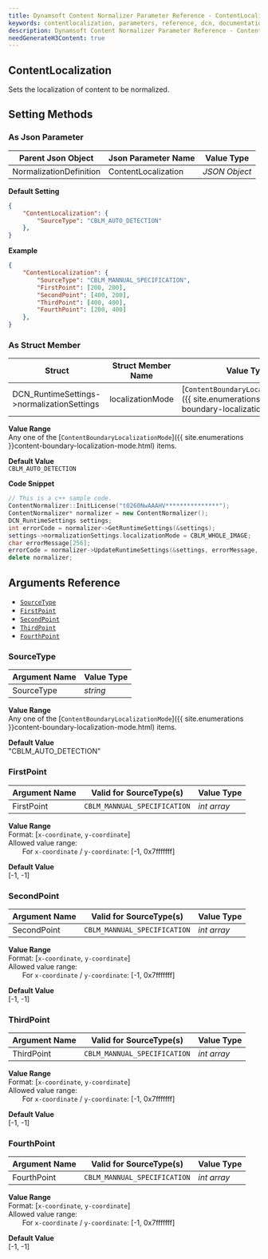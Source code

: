 ```yaml
---
title: Dynamsoft Content Normalizer Parameter Reference - ContentLocalization
keywords: contentlocalization, parameters, reference, dcn, documentation
description: Dynamsoft Content Normalizer Parameter Reference - ContentLocalization
needGenerateH3Content: true
---
```



## ContentLocalization
Sets the localization of content to be normalized.

## Setting Methods
### As Json Parameter

| Parent Json Object | Json Parameter Name | Value Type | 
| ------------------ | ------------------- | ---------- |
| NormalizationDefinition | ContentLocalization | *JSON Object* |

**Default Setting**  
```json
{
    "ContentLocalization": {
        "SourceType": "CBLM_AUTO_DETECTION"
    },
}
```

**Example**  
```json
{
    "ContentLocalization": {
        "SourceType": "CBLM_MANNUAL_SPECIFICATION",
        "FirstPoint": [200, 200],
        "SecondPoint": [400, 200],
        "ThirdPoint": [400, 400],
        "FourthPoint": [200, 400]
    },
}
```

### As Struct Member

| Struct | Struct Member Name | Value Type | 
| ------ | ------------------ | ---------- |
| DCN_RuntimeSettings->normalizationSettings | localizationMode | [`ContentBoundaryLocalizationMode`]({{ site.enumerations }}content-boundary-localization-mode.html) |

**Value Range**  
    Any one of the [`ContentBoundaryLocalizationMode`]({{ site.enumerations }}content-boundary-localization-mode.html) items.

**Default Value**  
    `CBLM_AUTO_DETECTION`

**Code Snippet**  
```cpp
// This is a c++ sample code.
ContentNormalizer::InitLicense("t0260NwAAAHV***************");
ContentNormalizer* normalizer = new ContentNormalizer();
DCN_RuntimeSettings settings;
int errorCode = normalizer->GetRuntimeSettings(&settings);
settings->normalizationSettings.localizationMode = CBLM_WHOLE_IMAGE;
char errorMessage[256];
errorCode = normalizer->UpdateRuntimeSettings(&settings, errorMessage, 256);
delete normalizer;
```



## Arguments Reference
- [`SourceType`](#sourcetype)
- [`FirstPoint`](#firstpoint)
- [`SecondPoint`](#secondpoint)
- [`ThirdPoint`](#thirdpoint)
- [`FourthPoint`](#fourthpoint)

### SourceType

| Argument Name | Value Type | 
| ------------- | ---------- |
| SourceType | *string* |

**Value Range**   
    Any one of the [`ContentBoundaryLocalizationMode`]({{ site.enumerations }}content-boundary-localization-mode.html) items.

**Default Value**   
    "CBLM_AUTO_DETECTION"

### FirstPoint

| Argument Name | Valid for SourceType(s) | Value Type | 
| ------------- | ----------------------- | ---------- |
| FirstPoint | `CBLM_MANNUAL_SPECIFICATION` | *int array* |

**Value Range**    
    Format: [`x-coordinate`, `y-coordinate`]    
    Allowed value range:   
        &emsp;&emsp;For `x-coordinate` / `y-coordinate`: [-1, 0x7fffffff] 

**Default Value**   
    [-1, -1]

### SecondPoint

| Argument Name | Valid for SourceType(s) | Value Type | 
| ------------- | ----------------------- | ---------- |
| SecondPoint | `CBLM_MANNUAL_SPECIFICATION` | *int array* |

**Value Range**    
    Format: [`x-coordinate`, `y-coordinate`]    
    Allowed value range:   
        &emsp;&emsp;For `x-coordinate` / `y-coordinate`: [-1, 0x7fffffff] 

**Default Value**   
    [-1, -1]

### ThirdPoint

| Argument Name | Valid for SourceType(s) | Value Type | 
| ------------- | ----------------------- | ---------- |
| ThirdPoint | `CBLM_MANNUAL_SPECIFICATION` | *int array* |

**Value Range**    
    Format: [`x-coordinate`, `y-coordinate`]    
    Allowed value range:   
        &emsp;&emsp;For `x-coordinate` / `y-coordinate`: [-1, 0x7fffffff] 

**Default Value**   
    [-1, -1]

### FourthPoint

| Argument Name | Valid for SourceType(s) | Value Type | 
| ------------- | ----------------------- | ---------- |
| FourthPoint | `CBLM_MANNUAL_SPECIFICATION` | *int array* |

**Value Range**    
    Format: [`x-coordinate`, `y-coordinate`]    
    Allowed value range:   
        &emsp;&emsp;For `x-coordinate` / `y-coordinate`: [-1, 0x7fffffff] 

**Default Value**   
    [-1, -1]
    